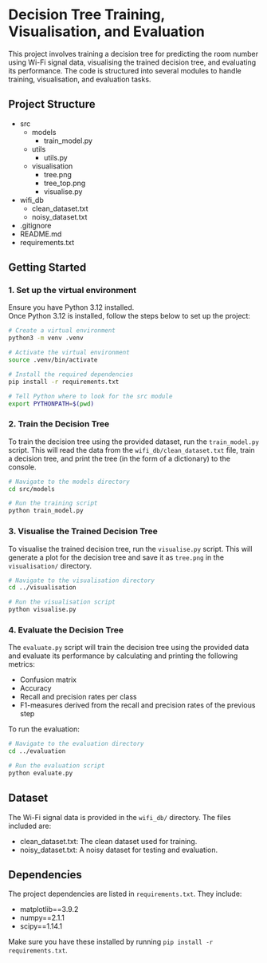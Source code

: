 # Decision Tree Training, Visualisation, and Evaluation

This project involves training a decision tree for predicting the room number using Wi-Fi signal data, visualising the
trained decision tree, and evaluating its performance. The code is structured into several modules to handle training,
visualisation, and evaluation tasks.

## Project Structure
- src
  - models
    - train_model.py
  - utils
    - utils.py
  - visualisation
    - tree.png
    - tree_top.png
    - visualise.py
- wifi_db
  - clean_dataset.txt
  - noisy_dataset.txt
- .gitignore
- README.md
- requirements.txt

## Getting Started

### 1. Set up the virtual environment
Ensure you have Python 3.12 installed.\
Once Python 3.12 is installed, follow the steps below to set up the project:

```bash
# Create a virtual environment
python3 -m venv .venv

# Activate the virtual environment
source .venv/bin/activate

# Install the required dependencies
pip install -r requirements.txt

# Tell Python where to look for the src module
export PYTHONPATH=$(pwd)
```

### 2. Train the Decision Tree
To train the decision tree using the provided dataset, run the ```train_model.py``` script. This will read the data from
the ```wifi_db/clean_dataset.txt``` file, train a decision tree, and print the tree (in the form of a dictionary) to the
console.

```bash
# Navigate to the models directory
cd src/models

# Run the training script
python train_model.py
```

### 3. Visualise the Trained Decision Tree
To visualise the trained decision tree, run the ```visualise.py``` script. This will generate a plot for the decision
tree and save it as ```tree.png``` in the ```visualisation/``` directory.

```bash
# Navigate to the visualisation directory
cd ../visualisation

# Run the visualisation script
python visualise.py
```

### 4. Evaluate the Decision Tree
The ```evaluate.py``` script will train the decision tree using the provided data and evaluate its performance by
calculating and printing the following metrics:
- Confusion matrix
- Accuracy
- Recall and precision rates per class
- F1-measures derived from the recall and precision rates of the previous step

To run the evaluation:
```bash
# Navigate to the evaluation directory
cd ../evaluation

# Run the evaluation script
python evaluate.py
```

## Dataset
The Wi-Fi signal data is provided in the ```wifi_db/``` directory. The files included are:
- clean_dataset.txt: The clean dataset used for training.
- noisy_dataset.txt: A noisy dataset for testing and evaluation.

## Dependencies
The project dependencies are listed in ```requirements.txt```. They include:
- matplotlib==3.9.2
- numpy==2.1.1
- scipy==1.14.1

Make sure you have these installed by running ```pip install -r requirements.txt```.
